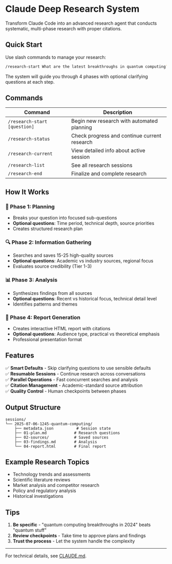 # Claude Deep Research System

Transform Claude Code into an advanced research agent that conducts systematic, multi-phase research with proper citations.

## Quick Start

Use slash commands to manage your research:

```bash
/research-start What are the latest breakthroughs in quantum computing?
```

The system will guide you through 4 phases with optional clarifying questions at each step.

## Commands

| Command | Description |
|---------|-------------|
| `/research-start [question]` | Begin new research with automated planning |
| `/research-status` | Check progress and continue current research |
| `/research-current` | View detailed info about active session |
| `/research-list` | See all research sessions |
| `/research-end` | Finalize and complete research |

## How It Works

### 🎯 Phase 1: Planning
- Breaks your question into focused sub-questions
- **Optional questions**: Time period, technical depth, source priorities
- Creates structured research plan

### 🔍 Phase 2: Information Gathering  
- Searches and saves 15-25 high-quality sources
- **Optional questions**: Academic vs industry sources, regional focus
- Evaluates source credibility (Tier 1-3)

### 📊 Phase 3: Analysis
- Synthesizes findings from all sources
- **Optional questions**: Recent vs historical focus, technical detail level
- Identifies patterns and themes

### 📝 Phase 4: Report Generation
- Creates interactive HTML report with citations
- **Optional questions**: Audience type, practical vs theoretical emphasis
- Professional presentation format

## Features

✅ **Smart Defaults** - Skip clarifying questions to use sensible defaults  
✅ **Resumable Sessions** - Continue research across conversations  
✅ **Parallel Operations** - Fast concurrent searches and analysis  
✅ **Citation Management** - Academic-standard source attribution  
✅ **Quality Control** - Human checkpoints between phases  

## Output Structure

```
sessions/
└── 2025-07-06-1245-quantum-computing/
    ├── metadata.json          # Session state
    ├── 01-plan.md            # Research questions
    ├── 02-sources/           # Saved sources
    ├── 03-findings.md        # Analysis
    └── 04-report.html        # Final report
```

## Example Research Topics

- Technology trends and assessments
- Scientific literature reviews  
- Market analysis and competitor research
- Policy and regulatory analysis
- Historical investigations

## Tips

1. **Be specific** - "quantum computing breakthroughs in 2024" beats "quantum stuff"
2. **Review checkpoints** - Take time to approve plans and findings
3. **Trust the process** - Let the system handle the complexity

---

For technical details, see [CLAUDE.md](CLAUDE.md).
